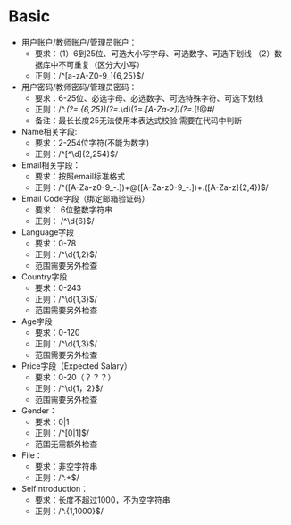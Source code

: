 # Basic
- 用户账户/教师账户/管理员账户：
    - 要求：（1）6到25位、可选大小写字母、可选数字、可选下划线   （2）数据库中不可重复（区分大小写）
    - 正则：/^[a-zA-Z0-9_]{6,25}$/
- 用户密码/教师密码/管理员密码：
    - 要求：6-25位、必选字母、必选数字、可选特殊字符、可选下划线
    - 正则：/^.*(?=.{6,25})(?=.*\d)(?=.*[A-Za-z])(?=.*[!@#$%^&*?]*).*$/
    - 备注：最长长度25无法使用本表达式校验 需要在代码中判断
- Name相关字段:
    - 要求：2-254位字符(不能为数字)
    - 正则：/^[^\d]{2,254}$/
- Email相关字段：
    - 要求：按照email标准格式
    - 正则：/^([A-Za-z0-9_\-\.])+\@([A-Za-z0-9_\-\.])+\.([A-Za-z]{2,4})$/
- Email Code字段（绑定邮箱验证码）
    - 要求： 6位整数字符串
    - 正则： /^\d{6}$/
- Language字段
    - 要求：0-78
    - 正则：/^\d{1,2}$/
    - 范围需要另外检查
- Country字段
    - 要求：0-243
    - 正则：/^\d{1,3}$/
    - 范围需要另外检查
- Age字段
    - 要求：0-120
    - 正则：/^\d{1,3}$/
    - 范围需要另外检查    
- Price字段（Expected Salary）
    - 要求：0-20（？？？）
    - 正则：/^\d{1，2}$/
    - 范围需要另外检查
- Gender：
    - 要求：0|1
    - 正则：/^[0|1]$/
    - 范围无需额外检查
- File：
    - 要求：非空字符串
    - 正则：/^.+$/
- SelfIntroduction：
    - 要求：长度不超过1000，不为空字符串
    - 正则：/^.{1,1000}$/ 